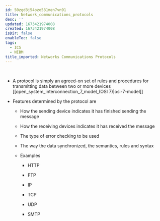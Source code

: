 ```yaml
---
id: 50zgd3j54ozo531men7vn91
title: Network_communications_protocols
desc: ''
updated: 1673421974008
created: 1673421974008
isDir: false
enableToc: false
tags:
  - ICS
  - NIBM
title_imported: Networks Communications Protocols
---
```

 

-   A protocol is simply an agreed-on set of rules and procedures for transmitting data between two or more devices [[open_system_interconnection_7_model_(OSI 7)|osi-7-model]]

-   Features determined by the protocol are

    -   How the sending device indicates it has finished sending the message

    -   How the receiving devices indicates it has received the message

    -   The type of error checking to be used
    
    - The way the data synchronized, the semantics, rules and syntax 

    -   Examples

        -   HTTP

        -   FTP

        -   IP

        -   TCP

        -   UDP

        -   SMTP
